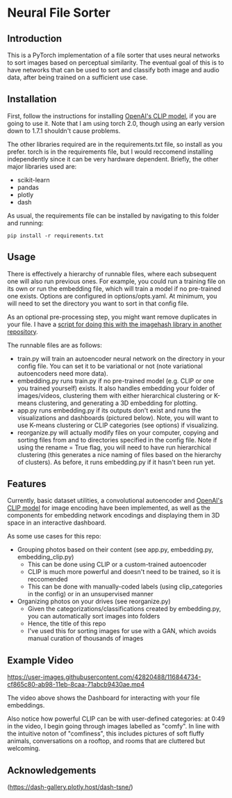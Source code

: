 # Neural File Sorter

## Introduction

This is a PyTorch implementation of a file sorter that uses neural networks to sort images based on perceptual similarity. The eventual goal of this is to have networks that can be used to sort and classify both image and audio data, after being trained on a sufficient use case.

## Installation

First, follow the instructions for installing [OpenAI's CLIP model](https://github.com/openai/CLIP), if you are going to use it. Note that I am using torch 2.0, though using an early version down to 1.7.1 shouldn't cause problems. 

The other libraries required are in the requirements.txt file, so install as you prefer. torch is in the requirements file, but I would reccomend installing independently since it can be very hardware dependent. Briefly, the other major libraries used are:

* scikit-learn
* pandas
* plotly
* dash

As usual, the requirements file can be installed by navigating to this folder and running:

```
pip install -r requirements.txt
```

## Usage

There is effectively a hierarchy of runnable files, where each subsequent one will also run previous ones. For example, you could run a training file on its own or run the embedding file, which will train a model if no pre-trained one exists. Options are configured in options/opts.yaml. At minimum, you will need to set the directory you want to sort in that config file.

As an optional pre-processing step, you might want remove duplicates in your file. I have a [script for doing this with the imagehash library in another repository](https://github.com/madhavaggar/image-dataset-utils/blob/main/duplicate_remover.py). 

The runnable files are as follows:

* train.py will train an autoencoder neural network on the directory in your config file. You can set it to be variational or not (note variational autoencoders need more data).
* embedding.py runs train.py if no pre-trained model (e.g. CLIP or one you trained yourself) exists. It also handles embedding your folder of images/videos, clustering them with either hierarchical clustering or K-means clustering, and generating a 3D embedding for plotting. 
* app.py runs embedding.py if its outputs don't exist and runs the visualizations and dashboards (pictured below). Note, you will want to use K-means clustering or CLIP categories (see options) if visualizing.
* reorganize.py will actually modify files on your computer, copying and sorting files from and to directories specified in the config file. Note if using the rename = True flag, you will need to have run hierarchical clustering (this generates a nice naming of files based on the hierarchy of clusters). As before, it runs embedding.py if it hasn't been run yet.

## Features

Currently, basic dataset utilities, a convolutional autoencoder and [OpenAI's CLIP model](https://github.com/openai/CLIP) for image encoding have been implemented, as well as the components for embedding network encodings and displaying them in 3D space in an interactive dashboard.  

As some use cases for this repo:

- Grouping photos based on their content (see app.py, embedding.py, embedding_clip.py)
	- This can be done using CLIP or a custom-trained autoencoder
	- CLIP is much more powerful and doesn't need to be trained, so it is reccomended
	- This can be done with manually-coded labels (using clip_categories in the config) or in an unsupervised manner
- Organizing photos on your drives (see reorganize.py)
	- Given the categorizations/classifications created by embedding.py, you can automatically sort images into folders
	- Hence, the title of this repo
	- I've used this for sorting images for use with a GAN, which avoids manual curation of thousands of images

## Example Video

https://user-images.githubusercontent.com/42820488/116844734-cf865c80-ab98-11eb-8caa-71abcb9430ae.mp4

The video above shows the Dashboard for interacting with your file embeddings.

Also notice how powerful CLIP can be with user-defined categories: at 0:49 in the video, I begin going through images labelled as "comfy". In line with the intuitive noton of "comfiness", this includes pictures of soft fluffy animals, conversations on a rooftop, and rooms that are cluttered but welcoming.

## Acknowledgements

(https://dash-gallery.plotly.host/dash-tsne/)



